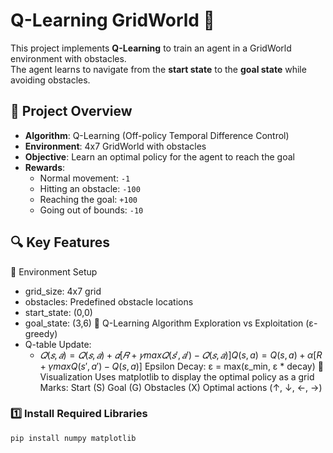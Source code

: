 # Q-Learning GridWorld 🚀

This project implements **Q-Learning** to train an agent in a GridWorld environment with obstacles.  
The agent learns to navigate from the **start state** to the **goal state** while avoiding obstacles.

## 📌 Project Overview
- **Algorithm**: Q-Learning (Off-policy Temporal Difference Control)
- **Environment**: 4x7 GridWorld with obstacles
- **Objective**: Learn an optimal policy for the agent to reach the goal
- **Rewards**:
  - Normal movement: `-1`
  - Hitting an obstacle: `-100`
  - Reaching the goal: `+100`
  - Going out of bounds: `-10`

## 🔍 Key Features
📌 Environment Setup
  - grid_size: 4x7 grid
  - obstacles: Predefined obstacle locations
  - start_state: (0,0)
  - goal_state: (3,6)
📌 Q-Learning Algorithm
Exploration vs Exploitation (ε-greedy)
- Q-table Update:
  - $𝑄(𝑠,𝑎)=𝑄(𝑠,𝑎)+𝛼[𝑅+𝛾max𝑄(𝑠′,𝑎′)−𝑄(𝑠,𝑎)]Q(s,a)=Q(s,a)+α[R+γmaxQ(s′,a′)−Q(s,a)]$
Epsilon Decay: ε = max(ε_min, ε * decay)
📌 Visualization
Uses matplotlib to display the optimal policy as a grid
Marks:
Start (S)
Goal (G)
Obstacles (X)
Optimal actions (↑, ↓, ←, →)
### 1️⃣ Install Required Libraries
```bash
pip install numpy matplotlib
